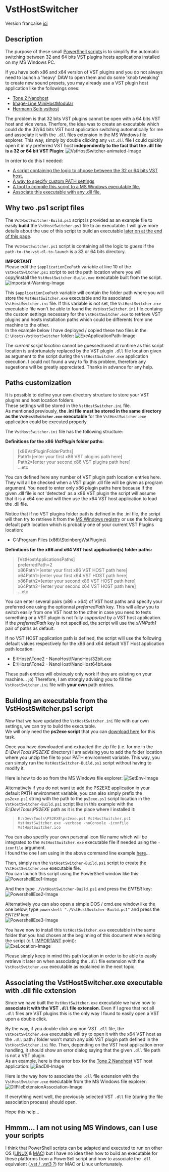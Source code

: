 # VstHostSwitcher

Version française [ici](./LISEZMOI.md)

## Description

The purpose of these small [PowerShell scripts](https://docs.microsoft.com/fr-fr/powershell/scripting/overview?view=powershell-6) is to simplify the automatic switching between 32 and 64 bits VST plugins hosts applications  installed on my MS Windows PC.

If you have both x86 and x64 version of VST plugins and you do not always need to launch a 'heavy' DAW to open them and do some 'knob tweaking' to create new sound presets, you may already use a VST plugin host application like the followings ones:

- [Tone 2 Nanohost](https://www.tone2.com/nanohost.html)
- [Image-Line MiniHostModular](https://forum.image-line.com/viewtopic.php?f=1919&t=123031)
- [Hermann Seib vsthost](http://www.hermannseib.com/english/vsthost.htm)

The problem is that 32 bits VST plugins cannot be open with a 64 bits VST host and vice versa. Therfore, the idea was to create an executable which could do the 32/64 bits VST host application switching automatically for me and associate it with the ``.dll`` files extension in the MS Windows file explorer. This way, simply by double clicking any ``vst.dll`` file I could quickly open it in my preferred VST host **independently to the fact that the .dll file is a 32 or 64 bit VST Plugin**:
![VstHostSwitcher-animated-Image](images/VstHostSwitcher.gif)

In order to do this I needed:

- [A script containing the logic to choose between the 32 or 64 bits VST host.](#ANCHOR_SCRIPTS)
- [A way to specify custom PATH settings](#ANCHOR_SETTINGS)
- [A tool to compile this script to a MS Windows executable file.](#ANCHOR_EXE)
- [Associate this executable with any .dll file.](#ANCHOR_FILE_ASSOCIATION)

<a name="ANCHOR_SCRIPTS"></a>

## Why two .ps1  script files

The ``VstHostSwitcher-Build.ps1`` script is provided as an example file to easily **build** the ``VstHostSwitcher.ps1`` file to an executable. I will give more details about the use of this script to build an executable [later on at the end of this page](#ANCHOR_EXE).  

The ``VstHostSwitcher.ps1`` script is containing all the logic to _guess_ if the ``path-to-the-vst-dl-to-launch`` is a 32 or 64 bits directory.  

<a name="ANCHOR_IMPORTANT_PATH"></a>

**IMPORTANT**  
Please edit the ``$applicationExePath`` variable at line 10 of the ``VstHostSwitcher.ps1`` script to set the path location where you will copy/install the ``VstHostSwitcher-Build.exe`` executable built from the script.
![Important-Warning-Image](images/Important-Warning.png)

This ``$applicationExePath`` variable will contain the folder path where you will store the ``VstHostSwitcher.exe`` executable and its associated ``VstHostSwitcher.ini`` file. If this variable is not set, the ``VstHostSwitcher.exe`` executable file won't be able to found the ``VstHostSwitcher.ini`` file containg the custom settings necessary for the ``VstHostSwitcher.exe`` to retrieve VST plugins and hosts installation paths which could be differents from one machine to the other.  
In the example below I have deployed / copied these two files in the ``E:\Hosts\VstHostSwitcher`` folder:
![ExeApplicationPath-Image](images/ExeApplicationPath.png)

The _current script location_ cannot be guessed/used at runtime as this script location is unfortunately replaced by the VST plugin ``.dll`` file location given as argument to the script during the ``VstHostSwitcher.exe`` application execution. I could not found a way to fix this problem, therefore any sugestions will be greatly appreciated. Thanks in advance for any help.  

<a name="ANCHOR_SETTINGS"></a>

## Paths customization

It is possible to define your own directory structure to store your VST plugins and host location folders.  
These settings will be stored in the ``VstHostSwitcher.ini`` file.  
As mentioned previously, **the .ini file must be stored in the same directory as the  ``VstHostSwitcher.exe`` executable** for the ``VstHostSwitcher.exe`` application could be executed properly.  

The ``VstHostSwitcher.ini`` file has the following structure:

**Definitions for the x86 *VstPlugin* folder paths:**

> \[x86VstPluginFolderPaths\]  
> Path1=\[enter your first x86 VST plugins path here\]  
> Path2=\[enter your second x86 VST plugins path here\]  
> ...etc

You can defined here any number of VST plugin path location entries here. They will all be checked when a VST plugin .dll file will be given as program argument. You need to enter only x86 plugin paths here because if the given .dll file is not 'detected' as a x86 VST plugin the script will assume that it is a x64 one and will then use the x64 VST host application to load the .dll file.  

 Notice that if no VST plugins folder path is defined in the .ini file, the script will then try to retrieve it from the [MS Windows registry](https://en.wikipedia.org/wiki/Windows_Registry) or use the following default path location which is probably one of your current VST Plugins location:  

- C:\Program Files (x86)\Steinberg\VstPlugins\

**Definitions for the x86 and x64 VST host application(s) folder paths:**

> \[VstHostApplicationsPaths\]  
> preferredPath=2  
> x86Path1=\[enter your first x86 VST HOST path here\]  
> x64Path1=\[enter your first x64 VST HOST path here\]  
> x86Path2=\[enter your second x86 VST HOST path here\]  
> x64Path2=\[enter your second x64 VST HOST path here\]  
> ...etc

You can enter several pairs (x86 + x64) of VST host paths and specify your preferred one using the optionnal _preferredPath_ key. This will allow you to switch easily from one VST host to the other in case you need to tests something or a VST plugin is not fully _supported_ by a VST host application.  
If the _preferredPath_ key is not specified, the script will use the _xNNPath1_ pair of paths as default.

If no VST HOST application path is defined, the script will use the following default values respectively for the x86 and x64 default VST Host application path location:

- E:\Hosts\Tone2 - NanoHost\NanoHost32bit.exe
- E:\Hosts\Tone2 - NanoHost\NanoHost64bit.exe

These path entries will obviously only work if they are existing on your machine... ;o)
Therefore, I am strongly advising you to fill the ``VstHostSwitcher.ini`` file with **your own** path entries.

<a name="ANCHOR_EXE"></a>

## Building an executable from the VstHostSwitcher.ps1 script

Now that we have updated the ``VstHostSwitcher.ini`` file with our own settings, we can try to build the executable.  
We will only need the **ps2exe script** that you can [download here](https://gallery.technet.microsoft.com/scriptcenter/PS2EXE-GUI-Convert-9b4b0493) for this task.

Once you have downloaded and extracted the zip file (i.e. for me in the _E:\Dev\Tools\PS2EXE_ directory) I am advising you to add the folder location where you unzip the file to your PATH environment variable. This way, you can simply run the ``VstHostSwitcher-Build.ps1`` script without having to modify it.  

Here is how to do so from the MS Windows file explorer:
![SetEnv-Image](images/SetEnv.png)

Alternatively if you do not want to add the PS2EXE application in your default PATH environment variable, you can also simply prefix the ``ps2exe.ps1`` string with the path to the ``ps2exe.ps1`` script location in the ``VstHostSwitcher-Build.ps1`` script like in this example with the _E:\Dev\Tools\PS2EXE_ path as it is the place where I installed it:  
> ``E:\Dev\Tools\PS2EXE\ps2exe.ps1 VstHostSwitcher.ps1 VstHostSwitcher.exe -verbose -noConsole -iconfile VstHostSwitcher.ico``

You can also specify your own personal icon file name which will be integrated to the ``VstHostSwitcher.exe`` executable file if needed using the ``-iconfile`` argument.  
I found the one I am using in the above command line example [here](https://icon-icons.com/)...

Then, simply run the ``VstHostSwitcher-Build.ps1`` script to create the ``VstHostSwitcher.exe`` executable file.  
You can launch this script using the PowerShell window like this:  
![PowershellExe1-Image](images/PowershellExe1.png)

And then type ``./VstHostSwitcher-Build.ps1`` and press the _ENTER_ key:  
![PowershellExe2-Image](images/PowershellExe2.png)

Alternatively you can also open a simple DOS / cmd.exe window like the one below,  type ``powershell "./VstHostSwitcher-Build.ps1"`` and press the _ENTER_ key:  
![PowershellExe3-Image](images/PowershellExe3.png)

You have now to install this ``VstHostSwitcher.exe`` executable in the same folder that you had chosen at the beginning of this document when éditing the script (c.f. [IMPORTANT](#ANCHOR_IMPORTANT_PATH) point):  
![ExeLocation-Image](images/ExeLocation.png)

Please simply keep in mind this path location in order to be able to easily retrieve it later on when associating the ``.dll`` file extension with the ``VstHostSwitcher.exe`` executable as explained in the next topic.

<a name="ANCHOR_FILE_ASSOCIATION"></a>

## Associating the VstHostSwitcher.exe executable with .dll file extension

Since we have built the ``VstHostSwitcher.exe`` executable we have now to **associate it with the VST ``.dll`` file extension**. Even if I agree that not all ``.dll`` files are VST plugins this is the only way I found to easily open a VST upon a double click.  

By the way, if you double click any non-VST ``.dll`` file, the ``VstHostSwitcher.exe`` executable will try to open it with the x64 VST host as the ``.dll`` path / folder won't match any x86 VST plugin path defined in the ``VstHostSwitcher.ini`` file. Then, depending on the VST host application error handling, it should show an error dialog saying that the given ``.dll`` file path is not a VST plugin.  
As an example, here is the error box for the [Tone 2 Nanohost](https://www.tone2.com/nanohost.html) VST host application:
![BadDll-Image](images/BadDll.png)

Here is the way how to associate the ``.dll`` file extension with the  ``VstHostSwitcher.exe`` executable from the MS Windows file explorer:
![DllFileExtensionAssociation-Image](images/DllFileExtensionAssociation.png)

If everything went well, the previously selected VST ``.dll`` file (during the file association process) should open.

Hope this help...

## Hmmm... I am not using MS Windows, can I use your scripts

I think that PowerShell scripts can be adapted and executed to run on other OS ([LINUX](https://docs.microsoft.com/en-us/powershell/scripting/install/installing-powershell-core-on-linux?view=powershell-6) &  [MAC](https://docs.microsoft.com/en-us/powershell/scripting/install/installing-powershell-core-on-macos?view=powershell-6)) but I have no idea then how to build an executable for these platforms from a PowerSell script and how to associate the ``.dll`` equivalent ([.vst / .vst3 ?](https://helpcenter.steinberg.de/hc/en-us/articles/115000171310-VST-plug-in-locations-on-Mac-OS-X-and-macOS)) for MAC or Linux unfortunately.
